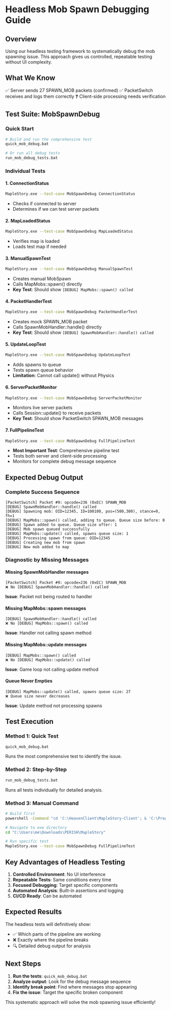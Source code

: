 # Headless Mob Spawn Debugging Guide

## Overview
Using our headless testing framework to systematically debug the mob spawning issue. This approach gives us controlled, repeatable testing without UI complexity.

## What We Know
✅ Server sends 27 SPAWN_MOB packets (confirmed)
✅ PacketSwitch receives and logs them correctly
❓ Client-side processing needs verification

## Test Suite: MobSpawnDebug

### Quick Start
```bash
# Build and run the comprehensive test
quick_mob_debug.bat

# Or run all debug tests
run_mob_debug_tests.bat
```

### Individual Tests

#### 1. ConnectionStatus
```bash
MapleStory.exe --test-case MobSpawnDebug ConnectionStatus
```
- Checks if connected to server
- Determines if we can test server packets

#### 2. MapLoadedStatus  
```bash
MapleStory.exe --test-case MobSpawnDebug MapLoadedStatus
```
- Verifies map is loaded
- Loads test map if needed

#### 3. ManualSpawnTest
```bash
MapleStory.exe --test-case MobSpawnDebug ManualSpawnTest
```
- Creates manual MobSpawn
- Calls MapMobs::spawn() directly
- **Key Test**: Should show `[DEBUG] MapMobs::spawn() called`

#### 4. PacketHandlerTest
```bash
MapleStory.exe --test-case MobSpawnDebug PacketHandlerTest
```
- Creates mock SPAWN_MOB packet
- Calls SpawnMobHandler::handle() directly
- **Key Test**: Should show `[DEBUG] SpawnMobHandler::handle() called`

#### 5. UpdateLoopTest
```bash
MapleStory.exe --test-case MobSpawnDebug UpdateLoopTest
```
- Adds spawns to queue
- Tests spawn queue behavior
- **Limitation**: Cannot call update() without Physics

#### 6. ServerPacketMonitor
```bash
MapleStory.exe --test-case MobSpawnDebug ServerPacketMonitor
```
- Monitors live server packets
- Calls Session::update() to receive packets
- **Key Test**: Should show PacketSwitch SPAWN_MOB messages

#### 7. FullPipelineTest
```bash
MapleStory.exe --test-case MobSpawnDebug FullPipelineTest
```
- **Most Important Test**: Comprehensive pipeline test
- Tests both server and client-side processing
- Monitors for complete debug message sequence

## Expected Debug Output

### Complete Success Sequence
```
[PacketSwitch] Packet #9: opcode=236 (0xEC) SPAWN_MOB
[DEBUG] SpawnMobHandler::handle() called
[DEBUG] Spawning mob: OID=12345, ID=100100, pos=(500,300), stance=0, fh=1
[DEBUG] MapMobs::spawn() called, adding to queue. Queue size before: 0
[DEBUG] Spawn added to queue. Queue size after: 1
[DEBUG] Mob spawn queued successfully
[DEBUG] MapMobs::update() called, spawns queue size: 1
[DEBUG] Processing spawn from queue: OID=12345
[DEBUG] Creating new mob from spawn
[DEBUG] New mob added to map
```

### Diagnostic by Missing Messages

#### Missing SpawnMobHandler messages
```
[PacketSwitch] Packet #9: opcode=236 (0xEC) SPAWN_MOB
❌ No [DEBUG] SpawnMobHandler::handle() called
```
**Issue**: Packet not being routed to handler

#### Missing MapMobs::spawn messages
```
[DEBUG] SpawnMobHandler::handle() called
❌ No [DEBUG] MapMobs::spawn() called
```
**Issue**: Handler not calling spawn method

#### Missing MapMobs::update messages
```
[DEBUG] MapMobs::spawn() called
❌ No [DEBUG] MapMobs::update() called
```
**Issue**: Game loop not calling update method

#### Queue Never Empties
```
[DEBUG] MapMobs::update() called, spawns queue size: 27
❌ Queue size never decreases
```
**Issue**: Update method not processing spawns

## Test Execution

### Method 1: Quick Test
```bash
quick_mob_debug.bat
```
Runs the most comprehensive test to identify the issue.

### Method 2: Step-by-Step
```bash
run_mob_debug_tests.bat
```
Runs all tests individually for detailed analysis.

### Method 3: Manual Command
```bash
# Build first
powershell -Command "cd 'C:\HeavenClient\MapleStory-Client'; & 'C:\Program Files (x86)\Microsoft Visual Studio\2019\Community\MSBuild\Current\Bin\MSBuild.exe' MapleStory.vcxproj /p:Configuration=Debug /p:Platform=x64"

# Navigate to exe directory
cd "C:\Users\me\Downloads\PERISH\MapleStory"

# Run specific test
MapleStory.exe --test-case MobSpawnDebug FullPipelineTest
```

## Key Advantages of Headless Testing

1. **Controlled Environment**: No UI interference
2. **Repeatable Tests**: Same conditions every time
3. **Focused Debugging**: Target specific components
4. **Automated Analysis**: Built-in assertions and logging
5. **CI/CD Ready**: Can be automated

## Expected Results

The headless tests will definitively show:
- ✅ Which parts of the pipeline are working
- ❌ Exactly where the pipeline breaks
- 🔍 Detailed debug output for analysis

## Next Steps

1. **Run the tests**: `quick_mob_debug.bat`
2. **Analyze output**: Look for the debug message sequence
3. **Identify break point**: Find where messages stop appearing
4. **Fix the issue**: Target the specific broken component

This systematic approach will solve the mob spawning issue efficiently!